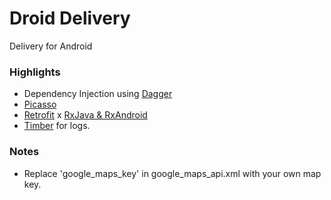 # Droid Delivery
Delivery for Android

### Highlights
* Dependency Injection using [Dagger](https://github.com/google/dagger)
* [Picasso](https://square.github.io/picasso/)
* [Retrofit](https://square.github.io/retrofit/) x [RxJava & RxAndroid](https://github.com/ReactiveX/RxAndroid)
* [Timber](https://github.com/JakeWharton/timber) for logs.

### Notes
* Replace 'google_maps_key' in google_maps_api.xml with your own map key.

